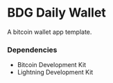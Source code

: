 #  BDG Daily Wallet

A bitcoin wallet app template.

### Dependencies
- Bitcoin Development Kit
- Lightning Development Kit

